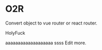 # O2R

Convert object to vue router or react router.

HolyFuck

aaaaaaaaaaaaaaaaaaa
ssss
Edit more.
